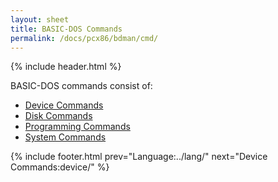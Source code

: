 ```yaml
---
layout: sheet
title: BASIC-DOS Commands
permalink: /docs/pcx86/bdman/cmd/
---
```


{% include header.html %}

BASIC-DOS commands consist of:

- [Device Commands](device/)
- [Disk Commands](disk/)
- [Programming Commands](program/)
- [System Commands](system/)

{% include footer.html prev="Language:../lang/" next="Device Commands:device/" %}
